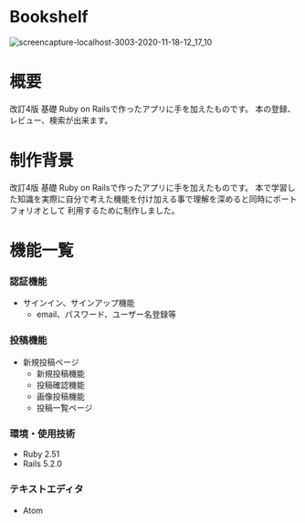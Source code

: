# Bookshelf 
![screencapture-localhost-3003-2020-11-18-12_17_10](https://user-images.githubusercontent.com/40953175/99478783-60c19800-2998-11eb-809d-949208071812.png)



# 概要
改訂4版 基礎 Ruby on Railsで作ったアプリに手を加えたものです。
本の登録、レビュー、検索が出来ます。

# 制作背景
改訂4版 基礎 Ruby on Railsで作ったアプリに手を加えたものです。 
本で学習した知識を実際に自分で考えた機能を付け加える事で理解を深めると同時にポートフォリオとして
利用するために制作しました。

# 機能一覧 
### 認証機能
- サインイン、サインアップ機能
  - email、パスワード、ユーザー名登録等
 
### 投稿機能
- 新規投稿ページ   
  - 新規投稿機能  
  - 投稿確認機能  
  - 画像投稿機能  
  - 投稿一覧ページ  

### 環境・使用技術
- Ruby 2.51 
- Rails 5.2.0  
### テキストエディタ
- Atom
　
